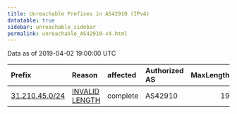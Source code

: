```yaml
---
title: Unreachable Prefixes in AS42910 (IPv4)
datatable: true
sidebar: unreachable_sidebar
permalink: unreachable_AS42910-v4.html
---
```


Data as of 2019-04-02 19:00:00 UTC


<div class="datatable-begin"></div>

| Prefix                                                 | Reason                                                                                                   | affected   | Authorized AS   |   MaxLength | Anchor                                         |   unreachable /24s |
|:-------------------------------------------------------|:---------------------------------------------------------------------------------------------------------|:-----------|:----------------|------------:|:-----------------------------------------------|-------------------:|
| [31.210.45.0/24](https://stat.ripe.net/31.210.45.0/24) | [INVALID LENGTH](https://rpki-validator.ripe.net/announcement-preview?asn=AS42910&prefix=31.210.45.0/24) | complete   | AS42910         |          19 | [RIPE](unreachable_RIPE_NCC_RPKI_Root-v4.html) |                  1 |

<div class="datatable-end"></div>